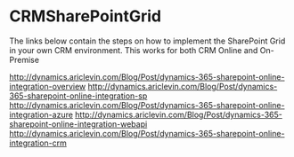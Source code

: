 # CRMSharePointGrid

The links below contain the steps on how to implement the SharePoint Grid in your own CRM environment.
This works for both CRM Online and On-Premise

http://dynamics.ariclevin.com/Blog/Post/dynamics-365-sharepoint-online-integration-overview
http://dynamics.ariclevin.com/Blog/Post/dynamics-365-sharepoint-online-integration-sp
http://dynamics.ariclevin.com/Blog/Post/dynamics-365-sharepoint-online-integration-azure
http://dynamics.ariclevin.com/Blog/Post/dynamics-365-sharepoint-online-integration-webapi
http://dynamics.ariclevin.com/Blog/Post/dynamics-365-sharepoint-online-integration-crm
